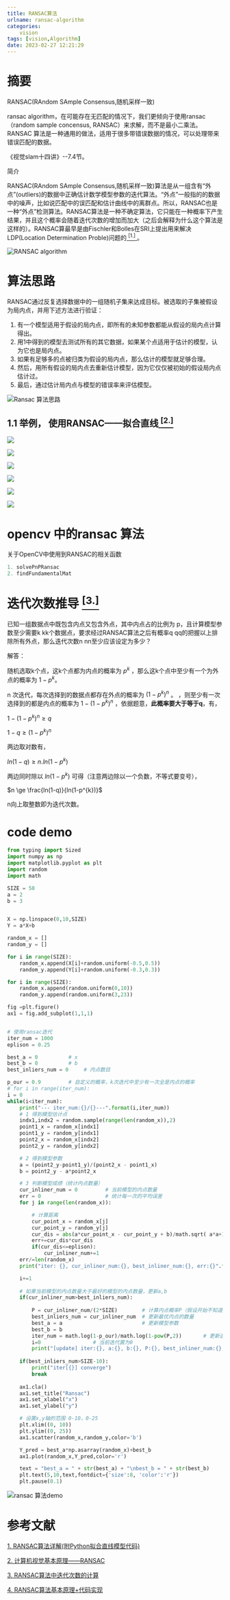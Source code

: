 ```yaml
---
title: RANSAC算法
urlname: ransac-algorithm
categories:      
    vision    
tags: [vision,Algorithm]
date: 2023-02-27 12:21:29
---
```


# 摘要

RANSAC(RAndom SAmple Consensus,随机采样一致)

ransac algorithm，在可能存在无匹配的情况下，我们更倾向于使用ransac（random sample concensus, RANSAC）来求解，而不是最小二乘法。RANSAC 算法是一种通用的做法，适用于很多带错误数据的情况，可以处理带来错误匹配的数据。

《视觉slam十四讲》--7.4节。

简介

RANSAC(RAndom SAmple Consensus,随机采样一致)算法是从一组含有“外点”(outliers)的数据中正确估计数学模型参数的迭代算法。“外点”一般指的的数据中的噪声，比如说匹配中的误匹配和估计曲线中的离群点。所以，RANSAC也是一种“外点”检测算法。RANSAC算法是一种不确定算法，它只能在一种概率下产生结果，并且这个概率会随着迭代次数的增加而加大（之后会解释为什么这个算法是这样的）。RANSAC算最早是由Fischler和Bolles在SRI上提出用来解决LDP(Location Determination Proble)问题的[ $^{[1.]}$ ](https://zhuanlan.zhihu.com/p/62238520)。

![RANSAC algorithm](./image4/ransac_algorithm.jpg)

<!-- more -->

# 算法思路

RANSAC通过反复选择数据中的一组随机子集来达成目标。被选取的子集被假设为局内点，并用下述方法进行验证：

1. 有一个模型适用于假设的局内点，即所有的未知参数都能从假设的局内点计算得出。
2. 用1中得到的模型去测试所有的其它数据，如果某个点适用于估计的模型，认为它也是局内点。
3. 如果有足够多的点被归类为假设的局内点，那么估计的模型就足够合理。
4. 然后，用所有假设的局内点去重新估计模型，因为它仅仅被初始的假设局内点估计过。
5. 最后，通过估计局内点与模型的错误率来评估模型。

![Ransac 算法思路](./image4/ransac_algorithm_01.jpg)

## 1.1 举例， 使用RANSAC——拟合直线[ $^{[2.]}$ ](https://zhuanlan.zhihu.com/p/45532306)

![](./image4/ransac_sample_01.jpg)

![](./image4/ransac_algorithm_02.jpg)

![](./image4/ransac_algorithm_03.jpg)

![](./image4/ransac_algorithm_04.jpg)

![](./image4/ransac_algorithm_05.jpg)

![](./image4/ransac_algorithm_06.jpg)

# opencv 中的ransac 算法

关于OpenCV中使用到RANSAC的相关函数

```c++
1. solvePnPRansac
2. findFundamentalMat
```

# 迭代次数推导 [ $^{[3.]}$ ](https://blog.csdn.net/YMWM_/article/details/121497645)

已知一组数据点中既包含内点又包含外点，其中内点占的比例为 p，且计算模型参数至少需要k kk个数据点，要求经过RANSAC算法之后有概率q qq的把握以上排除所有外点，那么迭代次数n nn至少应该设定为多少？

解答：

随机选取k个点，这k个点都为内点的概率为 $p^{k}$ ，那么这k个点中至少有一个为外点的概率为 $1-p^{k}$。

n 次迭代，每次选择到的数据点都存在外点的概率为 $(1-p^{k})^{n}$ 。
 ，则至少有一次选择到的都是内点的概率为 $1-(1-p^{k})^{n}$ ，依据题意，**此概率要大于等于q**，有，

$1-(1-p^{k})^{n} \ge q$

$1-q \ge (1-p^{k})^{n}$

两边取对数有，

$ln(1-q) \ge n.ln(1-p^{k})$

两边同时除以 $ln(1-p^{k})$ 可得（注意两边除以一个负数，不等式要变号），

$n \ge \frac{ln(1-q)}{ln(1-p^{k})}$

n向上取整数即为迭代次数。

# code demo

```python
from typing import Sized
import numpy as np
import matplotlib.pyplot as plt
import random
import math

SIZE = 50
a = 2
b = 3


X = np.linspace(0,10,SIZE)
Y = a*X+b

random_x = []
random_y = []

for i in range(SIZE):
    random_x.append(X[i]+random.uniform(-0.5,0.5))
    random_y.append(Y[i]+random.uniform(-0.3,0.3))

for i in range(SIZE):
    random_x.append(random.uniform(0,10))
    random_y.append(random.uniform(3,23))

fig =plt.figure()
ax1 = fig.add_subplot(1,1,1)


# 使用ransac迭代
iter_num = 1000
eplison = 0.25

best_a = 0          # x
best_b = 0          # b
best_inliers_num = 0     # 内点数目

p_our = 0.9         # 自定义的概率，k次迭代中至少有一次全是内点的概率
# for i in range(iter_num):
i = 0
while(i<iter_num):
    print("--- iter_num:{}/{}---".format(i,iter_num))
    # 1 得到模型估计点
    indx1,indx2 = random.sample(range(len(random_x)),2)
    point1_x = random_x[indx1]
    point1_y = random_y[indx1]
    point2_x = random_x[indx2]
    point2_y = random_y[indx2]

    # 2 得到模型参数
    a = (point2_y-point1_y)/(point2_x - point1_x)
    b = point2_y - a*point2_x

    # 3 判断模型成绩（统计内点数量）
    cur_inliner_num = 0         # 当前模型的内点数量
    err = 0                     # 统计每一次的平均误差
    for j in range(len(random_x)):

        # 计算距离
        cur_point_x = random_x[j]
        cur_point_y = random_y[j]
        cur_dis = abs(a*cur_point_x - cur_point_y + b)/math.sqrt( a*a+1 )
        err+=cur_dis*cur_dis
        if(cur_dis<=eplison):
            cur_inliner_num+=1
    err/=len(random_x)
    print("iter: {}, cur_inliner_num:{}, best_inliner_num:{}, err:{}".format(i,cur_inliner_num,best_inliers_num,err))

    i+=1
    
    # 如果当前模型的内点数量大于最好的模型的内点数量，更新a,b
    if(cur_inliner_num>best_inliers_num):
        
        P = cur_inliner_num/(2*SIZE)        # 计算内点概率P（假设开始不知道）
        best_inliers_num = cur_inliner_num  # 更新最优内点的数量
        best_a = a                          # 更新模型参数
        best_b = b
        iter_num = math.log(1-p_our)/math.log(1-pow(P,2))       # 更新迭代次数
        i=0                 # 当前迭代置为0
        print("[update] iter:{}, a:{}, b:{}, P:{}, best_inliner_num:{}, iter_num:{}".format(i,best_a,best_b,P,best_inliers_num,iter_num))
    
    if(best_inliers_num>SIZE-10):
        print("iter[{}] converge")
        break
    
    ax1.cla()
    ax1.set_title("Ransac")
    ax1.set_xlabel("x")
    ax1.set_ylabel("y")

    # 设置x,y轴的范围 0-10，0-25
    plt.xlim((0, 10))
    plt.ylim((0, 25))
    ax1.scatter(random_x,random_y,color='b')

    Y_pred = best_a*np.asarray(random_x)+best_b
    ax1.plot(random_x,Y_pred,color='r')

    text = "best_a = " + str(best_a) + "\nbest_b = " + str(best_b)
    plt.text(5,10,text,fontdict={'size':8, 'color':'r'})
    plt.pause(0.1)

```

![ransac 算法demo](./image4/ransac_demo.webp)

# 参考文献

[1. RANSAC算法详解(附Python拟合直线模型代码)](https://zhuanlan.zhihu.com/p/62238520)

[2. 计算机视觉基本原理——RANSAC](https://zhuanlan.zhihu.com/p/45532306)

[3. RANSAC算法中迭代次数的计算](https://blog.csdn.net/YMWM_/article/details/121497645)

[4. RANSAC算法基本原理+代码实现](https://zhuanlan.zhihu.com/p/373024113)

